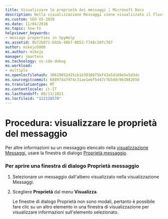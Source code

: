 ```yaml
---
title: Visualizzare le proprietà dei messaggi | Microsoft Docs
description: Nella visualizzazione Messaggi viene visualizzato il flusso di messaggi di una finestra, di un processo o di un thread. Informazioni su come visualizzare le proprietà di un messaggio visualizzato nella visualizzazione Messaggi.
ms.custom: SEO-VS-2020
ms.date: 11/04/2016
ms.topic: how-to
helpviewer_keywords:
- message properties in SpyHelp
ms.assetid: 8b72b071-691b-48b7-8852-f748c20fc787
author: mikejo5000
ms.author: mikejo
manager: jmartens
ms.technology: vs-ide-debug
ms.workload:
- multiple
ms.openlocfilehash: 30619052d25cb1b3838075bf43a5d169e5e5d3dc
ms.sourcegitcommit: 68897da7d74c31ae1ebf5d47c7b5ddc9b108265b
ms.translationtype: MT
ms.contentlocale: it-IT
ms.lasthandoff: 08/13/2021
ms.locfileid: "122128570"
---
```

# <a name="how-to-display-message-properties"></a>Procedura: visualizzare le proprietà del messaggio
Per altre informazioni su un messaggio elencato nella [visualizzazione Messaggi](../debugger/messages-view.md), usare la finestra di dialogo [Proprietà messaggio](../debugger/message-properties-dialog-box.md).

### <a name="to-open-a-message-properties-dialog-box"></a>Per aprire una finestra di dialogo Proprietà messaggio

1. Selezionare un messaggio dall'albero visualizzato nella visualizzazione Messaggi.

2. Scegliere **Proprietà** dal menu **Visualizza**.

   Le finestre di dialogo Proprietà non sono modali, pertanto è possibile fare clic su un altro elemento in una finestra di visualizzazione per visualizzare informazioni sull'elemento selezionato.